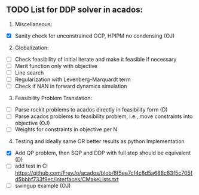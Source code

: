 ## TODO List for DDP solver in acados:

1. Miscellaneous:
- [x] Sanity check for unconstrained OCP, HPIPM no condensing (OJ)

2. Globalization:
- [ ] Check feasibility of initial iterate and make it feasible if necessary
- [ ] Merit function only with objective
- [ ] Line search
- [ ] Regularization with Levenberg-Marquardt term
- [ ] Check if NAN in forward dynamics simulation

3. Feasibility Problem Translation:
- [ ] Parse rockit problems to acados directly in feasibility form (D)
- [ ] Parse acados problems to feasibility problem, i.e., move constraints into objective (OJ)
- [ ] Weights for constraints in objective per N

4. Testing and ideally same OR better results as python Implementation
- [x] Add QP problem, then SQP and DDP with full step should be equivalent (D)
- [ ] add test in CI https://github.com/FreyJo/acados/blob/8f5ee7cf4c8d5a688c83f5c705fd5bbbf733f9ec/interfaces/CMakeLists.txt
- [ ] swingup example (OJ)
